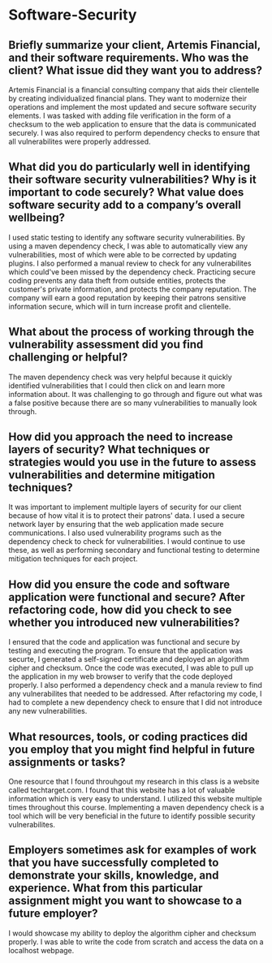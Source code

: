 # Software-Security
## Briefly summarize your client, Artemis Financial, and their software requirements. Who was the client? What issue did they want you to address?
Artemis Financial is a financial consulting company that aids their clientelle by creating individualized financial plans. They want to modernize their operations and implement the most updated and secure software security elements. I was tasked with adding file verification in the form of a checksum to the web application to ensure that the data is communicated securely. I was also required to perform dependency checks to ensure that all vulnerabilites were properly addressed. 
## What did you do particularly well in identifying their software security vulnerabilities? Why is it important to code securely? What value does software security add to a company’s overall wellbeing?
I used static testing to identify any software security vulnerabilities. By using a maven dependency check, I was able to automatically view any vulnerabilities, most of which were able to be corrected by updating plugins. I also performed a manual review to check for any vulnerabilites which could've been missed by the dependency check. Practicing secure coding prevents any data theft from outside entities, protects the customer's private information, and protects the company reputation. The company will earn a good reputation by keeping their patrons sensitive information secure, which will in turn increase profit and clientelle. 
## What about the process of working through the vulnerability assessment did you find challenging or helpful?
The maven dependency check was very helpful because it quickly identified vulnerabilities that I could then click on and learn more information about. It was challenging to go through and figure out what was a false positive because there are so many vulnerabilities to manually look through.
## How did you approach the need to increase layers of security? What techniques or strategies would you use in the future to assess vulnerabilities and determine mitigation techniques?
It was important to implement multiple layers of security for our client because of how vital it is to protect their patrons' data. I used a secure network layer by ensuring that the web application made secure communications. I also used vulnerability programs such as the dependency check to check for vulnerabilities. I would continue to use these, as well as performing secondary and functional testing to determine mitigation techniques for each project. 
## How did you ensure the code and software application were functional and secure? After refactoring code, how did you check to see whether you introduced new vulnerabilities?
I ensured that the code and application was functional and secure by testing and executing the program. To ensure that the application was securte, I generated a self-signed certificate and deployed an algorithm cipher and checksum. Once the code was executed, I was able to pull up the application in my web browser to verify that the code deployed properly. I also performed a dependency check and a manula review to find any vulnerabilites that needed to be addressed. After refactoring my code, I had to complete a new dependency check to ensure that I did not introduce any new vulnerabilities. 
## What resources, tools, or coding practices did you employ that you might find helpful in future assignments or tasks?
One resource that I found throuhgout my research in this class is a website called techtarget.com. I found that this website has a lot of valuable information which is very easy to understand. I utilized this website multiple times throughout this course. Implementing a maven dependency check is a tool which will be very beneficial in the future to identify possible security vulnerabilites. 
## Employers sometimes ask for examples of work that you have successfully completed to demonstrate your skills, knowledge, and experience. What from this particular assignment might you want to showcase to a future employer?
I would showcase my ability to deploy the algorithm cipher and checksum properly. I was able to write the code from scratch and access the data on a localhost webpage. 
